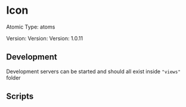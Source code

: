 # Icon

Atomic Type: atoms

Version: Version: Version: 1.0.11



## Development

Development servers can be started and should all exist inside `"views"` folder

## Scripts
